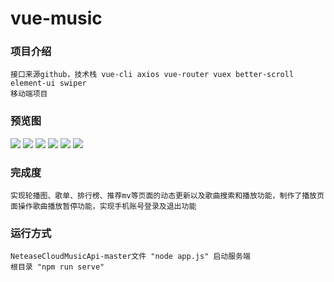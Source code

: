 # vue-music

### 项目介绍
```
接口来源github，技术栈 vue-cli axios vue-router vuex better-scroll element-ui swiper
移动端项目
```
### 预览图
![](/preview/1.JPG)
![](/preview/2.JPG)
![](/preview/3.PNG)
![](/preview/4.JPG)
![](/preview/5.PNG)
![](/preview/6.png)

### 完成度
```
实现轮播图、歌单、排行榜、推荐mv等页面的动态更新以及歌曲搜索和播放功能，制作了播放页面操作歌曲播放暂停功能，实现手机账号登录及退出功能
```

### 运行方式
```
NeteaseCloudMusicApi-master文件 "node app.js" 启动服务端
根目录 "npm run serve"
```

